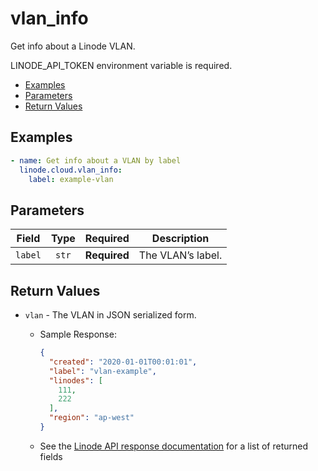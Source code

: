 # vlan_info

Get info about a Linode VLAN.

LINODE_API_TOKEN environment variable is required.

- [Examples](#examples)
- [Parameters](#parameters)
- [Return Values](#return-values)

## Examples

```yaml
- name: Get info about a VLAN by label
  linode.cloud.vlan_info:
    label: example-vlan
```


## Parameters

| Field     | Type | Required | Description                                                                  |
|-----------|------|----------|------------------------------------------------------------------------------|
| `label` | <center>`str`</center> | <center>**Required**</center> | The VLAN’s label.   |

## Return Values

- `vlan` - The VLAN in JSON serialized form.

    - Sample Response:
        ```json
        {
          "created": "2020-01-01T00:01:01",
          "label": "vlan-example",
          "linodes": [
            111,
            222
          ],
          "region": "ap-west"
        }
        ```
    - See the [Linode API response documentation](https://www.linode.com/docs/api/networking/#vlans-list__response-samples) for a list of returned fields



